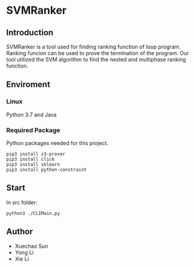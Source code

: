 # SVMRanker

## Introduction 

SVMRanker is a tool used for finding ranking function of loop program. Ranking funcion can be used to prove the termination of the program. Our tool utilized the SVM algorithm to find the nested and multiphase ranking function. 


## Enviroment
### Linux 
Python 3.7 and Java 
### Required Package

Python packages needed for this project.

```
pip3 install z3-prover
pip3 install click
pip3 install sklearn
pip3 install python-constraint
```

## Start

In src folder:
```
python3 ./CLIMain.py
```

## Author

- Xuechao Sun
- Yong Li
- Xie Li